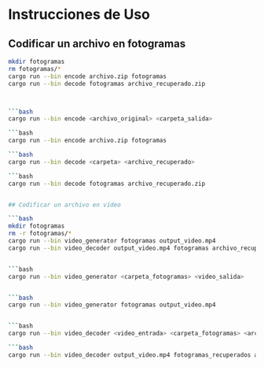 # Instrucciones de Uso

## Codificar un archivo en fotogramas
```bash
mkdir fotogramas
rm fotogramas/*
cargo run --bin encode archivo.zip fotogramas
cargo run --bin decode fotogramas archivo_recuperado.zip



```bash
cargo run --bin encode <archivo_original> <carpeta_salida>

```bash
cargo run --bin encode archivo.zip fotogramas

```bash
cargo run --bin decode <carpeta> <archivo_recuperado>

```bash
cargo run --bin decode fotogramas archivo_recuperado.zip


## Codificar un archivo en vídeo

```bash
mkdir fotogramas
rm -r fotogramas/*
cargo run --bin video_generator fotogramas output_video.mp4
cargo run --bin video_decoder output_video.mp4 fotogramas archivo_recuperado.zip


```bash
cargo run --bin video_generator <carpeta_fotogramas> <video_salida>


```bash
cargo run --bin video_generator fotogramas output_video.mp4


```bash
cargo run --bin video_decoder <video_entrada> <carpeta_fotogramas> <archivo_salida>

```bash
cargo run --bin video_decoder output_video.mp4 fotogramas_recuperados archivo_recuperado.zip


